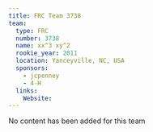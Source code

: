 ```yaml
---
title: FRC Team 3738
team:
  type: FRC
  number: 3738
  name: xx^3 xy^2
  rookie_year: 2011
  location: Yanceyville, NC, USA
  sponsors:
    - jcpenney
    - 4-H
  links:
    Website: 
---
```

No content has been added for this team
